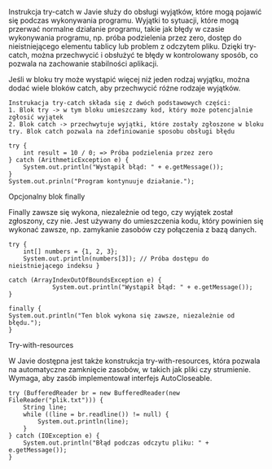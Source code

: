 
Instrukcja try-catch w Javie służy do obsługi wyjątków, które mogą pojawić się podczas wykonywania programu. Wyjątki to sytuacji, które mogą przerwać normalne działanie programu, takie jak błędy w czasie wykonywania programu, np. próba podzielenia przez zero, dostęp do nieistniejącego elementu tablicy lub problem z odczytem pliku. Dzięki try-catch, można przechwycić i obsłużyć te błędy w kontrolowany sposób, co pozwala na zachowanie stabilności aplikacji.

Jeśli w bloku try może wystąpić więcej niż jeden rodzaj wyjątku, można dodać wiele bloków catch, aby przechwycić różne rodzaje wyjątków.

```
Instrukacja try-catch składa się z dwóch podstawowych części:
1. Blok try -> w tym bloku umieszczamy kod, który może potencjalnie zgłosić wyjątek
2. Blok catch -> przechwytuje wyjątki, które zostały zgłoszone w bloku try. Blok catch pozwala na zdefiniowanie sposobu obsługi błędu

try {
	int result = 10 / 0; => Próba podzielenia przez zero
} catch (ArithmeticException e) {
	System.out.println("Wystąpił błąd: " + e.getMessage());
}
System.out.prinln("Program kontynuuje działanie.");
```

Opcjonalny blok finally

Finally zawsze się wykona, niezależnie od tego, czy wyjątek został zgłoszony, czy nie. Jest używany do umieszczenia kodu, który powinien się wykonać zawsze, np. zamykanie zasobów czy połączenia z bazą danych.
```
try { 
	int[] numbers = {1, 2, 3}; 
	System.out.println(numbers[3]); // Próba dostępu do nieistniejącego indeksu }
	 
catch (ArrayIndexOutOfBoundsException e) { 
			System.out.println("Wystąpił błąd: " + e.getMessage()); 
} 

finally {  
System.out.println("Ten blok wykona się zawsze, niezależnie od błędu."); 
}
```

Try-with-resources

W Javie  dostępna jest także konstrukcja try-with-resources, która pozwala na automatyczne zamknięcie zasobów, w takich jak pliki czy strumienie. Wymaga, aby zasób implementował interfejs AutoCloseable.

```
try (BufferedReader br = new BufferedReader(new FileReader("plik.txt"))) {
	String line;
	while ((line = br.readline()) != null) {
		System.out.println(line);
	}
} catch (IOException e) {
	System.out.println("Błąd podczas odczytu pliku: " + e.getMessage());
}
```